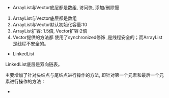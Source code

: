 - ArrayList与Vector底层都是数组, 访问快, 添加/删除慢

1. ArrayList与Vector底层都是数组
2. ArrayList与Vector默认初始化容量:10
3. ArrayList扩容: 1.5倍,   Vector扩容:2倍
4. Vector提供的方法都 使用了synchronized修饰 ,是线程安全的；而ArrayList是线程不安全的。

- LinkedList

LinkedList底层是双向链表。

主要增加了针对头结点与尾结点进行操作的方法, 即针对第一个元素和最后一个元素进行操作的方法：

- 

